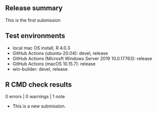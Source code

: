 ## Release summary

This is the first submission

## Test environments

* local mac OS install, R 4.0.3
* GitHub Actions (ubuntu-20.04): devel, release
* GitHub Actions (Microsft Windows Server 2019 10.0.17763): release
* GitHub Actions (macOS 10.15.7): release
* win-builder: devel, release

## R CMD check results

0 errors | 0 warnings | 1 note

* This is a new submission.
